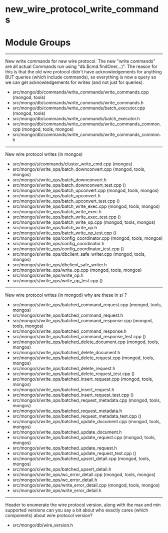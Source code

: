 # new\_wire\_protocol\_write\_commands

# Module Groups

-------------

New write commands for new wire protocol. The new "write commands" are all actual Commands run  using "db.$cmd.findOne(...)". The reason for this is that the old wire protocol didn't have  acknowledgements for anything BUT queries (which include commands), so everything is now a query  so we can get acknowledgements for writes (and not just for queries).

- src/mongo/db/commands/write\_commands/write\_commands.cpp   (mongod, tools)
- src/mongo/db/commands/write\_commands/write\_commands.h
- src/mongo/db/commands/write\_commands/batch\_executor.cpp   (mongod, tools)
- src/mongo/db/commands/write\_commands/batch\_executor.h
- src/mongo/db/commands/write\_commands/write\_commands\_common.cpp   (mongod, tools, mongos)
- src/mongo/db/commands/write\_commands/write\_commands\_common.h

-------------

New wire protocol writes (in mongos)

- src/mongo/s/commands/cluster\_write\_cmd.cpp   (mongos)
- src/mongo/s/write\_ops/batch\_downconvert.cpp   (mongod, tools, mongos)
- src/mongo/s/write\_ops/batch\_downconvert.h
- src/mongo/s/write\_ops/batch\_downconvert\_test.cpp   ()
- src/mongo/s/write\_ops/batch\_upconvert.cpp   (mongod, tools, mongos)
- src/mongo/s/write\_ops/batch\_upconvert.h
- src/mongo/s/write\_ops/batch\_upconvert\_test.cpp   ()
- src/mongo/s/write\_ops/batch\_write\_exec.cpp   (mongod, tools, mongos)
- src/mongo/s/write\_ops/batch\_write\_exec.h
- src/mongo/s/write\_ops/batch\_write\_exec\_test.cpp   ()
- src/mongo/s/write\_ops/batch\_write\_op.cpp   (mongod, tools, mongos)
- src/mongo/s/write\_ops/batch\_write\_op.h
- src/mongo/s/write\_ops/batch\_write\_op\_test.cpp   ()
- src/mongo/s/write\_ops/config\_coordinator.cpp   (mongod, tools, mongos)
- src/mongo/s/write\_ops/config\_coordinator.h
- src/mongo/s/write\_ops/config\_coordinator\_test.cpp   ()
- src/mongo/s/write\_ops/dbclient\_safe\_writer.cpp   (mongod, tools, mongos)
- src/mongo/s/write\_ops/dbclient\_safe\_writer.h
- src/mongo/s/write\_ops/write\_op.cpp   (mongod, tools, mongos)
- src/mongo/s/write\_ops/write\_op.h
- src/mongo/s/write\_ops/write\_op\_test.cpp   ()

-------------

New wire protocol writes (in mongod)   why are these in s/ ?

- src/mongo/s/write\_ops/batched\_command\_request.cpp   (mongod, tools, mongos)
- src/mongo/s/write\_ops/batched\_command\_request.h
- src/mongo/s/write\_ops/batched\_command\_response.cpp   (mongod, tools, mongos)
- src/mongo/s/write\_ops/batched\_command\_response.h
- src/mongo/s/write\_ops/batched\_command\_response\_test.cpp   ()
- src/mongo/s/write\_ops/batched\_delete\_document.cpp   (mongod, tools, mongos)
- src/mongo/s/write\_ops/batched\_delete\_document.h
- src/mongo/s/write\_ops/batched\_delete\_request.cpp   (mongod, tools, mongos)
- src/mongo/s/write\_ops/batched\_delete\_request.h
- src/mongo/s/write\_ops/batched\_delete\_request\_test.cpp   ()
- src/mongo/s/write\_ops/batched\_insert\_request.cpp   (mongod, tools, mongos)
- src/mongo/s/write\_ops/batched\_insert\_request.h
- src/mongo/s/write\_ops/batched\_insert\_request\_test.cpp   ()
- src/mongo/s/write\_ops/batched\_request\_metadata.cpp   (mongod, tools, mongos)
- src/mongo/s/write\_ops/batched\_request\_metadata.h
- src/mongo/s/write\_ops/batched\_request\_metadata\_test.cpp   ()
- src/mongo/s/write\_ops/batched\_update\_document.cpp   (mongod, tools, mongos)
- src/mongo/s/write\_ops/batched\_update\_document.h
- src/mongo/s/write\_ops/batched\_update\_request.cpp   (mongod, tools, mongos)
- src/mongo/s/write\_ops/batched\_update\_request.h
- src/mongo/s/write\_ops/batched\_update\_request\_test.cpp   ()
- src/mongo/s/write\_ops/batched\_upsert\_detail.cpp   (mongod, tools, mongos)
- src/mongo/s/write\_ops/batched\_upsert\_detail.h
- src/mongo/s/write\_ops/wc\_error\_detail.cpp   (mongod, tools, mongos)
- src/mongo/s/write\_ops/wc\_error\_detail.h
- src/mongo/s/write\_ops/write\_error\_detail.cpp   (mongod, tools, mongos)
- src/mongo/s/write\_ops/write\_error\_detail.h

-------------

Header to enumerate the wire protocol version, along with the max and min supported versions   can you say a bit about who exactly cares (which components) about wire protocol version?

- src/mongo/db/wire\_version.h
